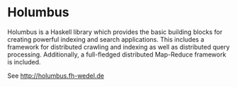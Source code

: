 Holumbus
========

Holumbus is a Haskell library which provides the basic building blocks for
creating powerful indexing and search applications. This includes a 
framework for distributed crawling and indexing as well as distributed
query processing. Additionally, a full-fledged distributed Map-Reduce
framework is included.

See http://holumbus.fh-wedel.de

